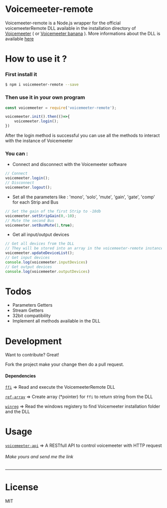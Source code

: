 
# Voicemeeter-remote

Voicemeeter-remote is a Node.js wrapper for the official voicemeeterRemote DLL available in the installation directory of [Voicemeeter][voicemeeter] ( or [Voicemeeter banana][voicemeeter-banana] ). More informations about the DLL is available [here](https://forum.vb-audio.com/viewtopic.php?f=8&t=346)

# How to use it ?
### First install it

```sh
$ npm i voicemeeter-remote --save
```
### Then use it in your own program

```js
const voicemeeter = require('voicemeeter-remote');

voicemeeter.init().then(()=>{
    voicemeeter.login();
})
```

After the login method is successful you can use all the methods to interact with the instance of Voicemeeter

### You can :
   - Connect and disconnect with the Voicemeeter software
```js
// Connect
voicemeeter.login();
// Disconnect
voicemeeter.logout();
```

  - Set all the parameters like : 'mono', 'solo', 'mute', 'gain', 'gate', 'comp' for each Strip and Bus
```js
// Set the gain of the first Strip to -10db
voicemeeter.setStripGain(0,-10);
// Mute the second Bus
voicemeeter.setBusMute(1,true);
```
   - Get all input/output devices
```js
// Get all devices from the DLL
// They will be stored into an array in the voicemeeter-remote instance
voicemeeter.updateDeviceList();
// Get input devices
console.log(voicemeeter.inputDevices)
// Get output devices
console.log(voicemeeter.outputDevices)
```

# Todos
- Parameters Getters
- Stream Getters
- 32bit compatibility
- Implement all methods available in the DLL

# Development

Want to contribute? Great!

Fork the project make your change then do a pull request.

#### Dependencies

[`ffi`][ffi] => Read and execute the VoicemeeterRemote DLL

[`ref-array`][ref-array] => Create array (*pointer) for `ffi` to return string from the DLL

[`winreg`][winreg] => Read the windows registery to find Voicemeeter installation folder and the DLL

# Usage
[`voicemeeter-api`][voicemeeter-api] => A RESTfull API to control voicemeeter with HTTP request

###### Make yours and send me the link

----
# License

MIT

   [voicemeeter]: <https://www.vb-audio.com/Voicemeeter/index.htm>
   [voicemeeter-banana]: <https://www.vb-audio.com/Voicemeeter/banana.htm>
   [voicemeeter-api]: <https://github.com/Mikatux/voicemeeter-api>
   [ffi]: <https://www.npmjs.com/package/ffi>
   [ref-array]: <https://www.npmjs.com/package/ref-array>
   [winreg]: <https://www.npmjs.com/package/winreg>